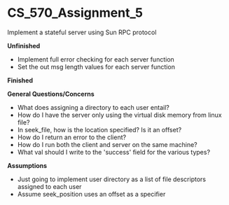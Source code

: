 # CS_570_Assignment_5
Implement a stateful server using Sun RPC protocol


**Unfinished**
* Implement full error checking for each server function
* Set the out msg length values for each server function



**Finished**



**General Questions/Concerns**
* What does assigning a directory to each user entail?
* How do I have the server only using the virtual disk memory from linux file?
* In seek_file, how is the location specified? Is it an offset?
* How do I return an error to the client?
* How do I run both the client and server on the same machine?
* What val should I write to the 'success' field for the various types?



**Assumptions**
* Just going to implement user directory as a list of file descriptors assigned to each user 
* Assume seek_position uses an offset as a specifier
